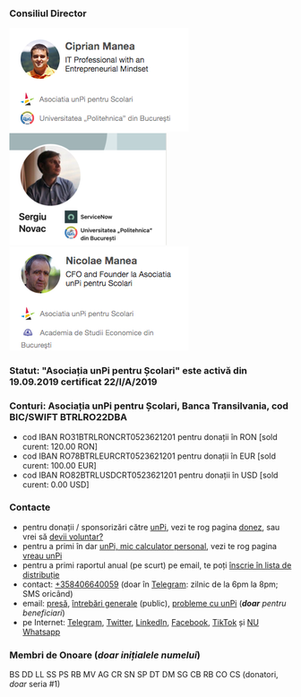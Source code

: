 
### Consiliul Director

![Ciprian Manea](cm.png) ![Sergiu Novac](sn.png) ![Nicolae Manea](nm.png)

### Statut: "Asociația unPi pentru Școlari" este activă din 19.09.2019 certificat 22/I/A/2019

### Conturi: Asociația unPi pentru Școlari, Banca Transilvania, cod BIC/SWIFT BTRLRO22DBA

- cod IBAN RO31BTRLRONCRT0523621201 pentru donații în RON [sold curent: 120.00 RON]
- cod IBAN RO78BTRLEURCRT0523621201 pentru donații în EUR [sold curent: 100.00 EUR]
- cod IBAN RO82BTRLUSDCRT0523621201 pentru donații în USD [sold curent: 0.00 USD]

### Contacte

- pentru donații / sponsorizări către [unPi](https://www.unpi.ro/), vezi te rog pagina [donez](https://start.unpi.ro/donez/), sau vrei să [devii voluntar?](https://start.unpi.ro/ong/voluntar/)
- pentru a primi în dar [unPi, mic calculator personal](https://start.unpi.ro/spec/pc/), vezi te rog pagina [vreau unPi](https://start.unpi.ro/vreau/)
- pentru a primi raportul anual (pe scurt) pe email, te poți [înscrie în lista de distribuție](mailto:raport@unpi.ro?subject=vreau%20un%20scurt%20raport%20anual)
- contact: [+358406640059](https://t.me/unpi_ong) (doar în [Telegram](https://telegram.org/?setln=en): zilnic de la 6pm la 8pm; SMS oricând)
- email: [presă](mailto:presa@unpi.ro), [întrebări generale](mailto:intrebari@unpi.ro) (public), [probleme cu unPi](mailto:probleme@unpi.ro) (_**doar** pentru beneficiari_)
- pe Internet: [Telegram](https://t.me/unpi_ong), [Twitter](http://twitter.com/unpi_ong), [LinkedIn](https://www.linkedin.com/company/asociatia-unpi-pentru-scolari/), [Facebook](https://www.facebook.com/unpi.ro/), [TikTok](https://www.tiktok.com/@unpi.ro) și [NU Whatsapp](http://whatsapp.unpi.ro)

### Membri de Onoare (_doar inițialele numelui_)

BS DD LL SS PS RB MV AG CR SN SP DT DM SG CB RB CO CS (donatori, _doar_ seria #1)
